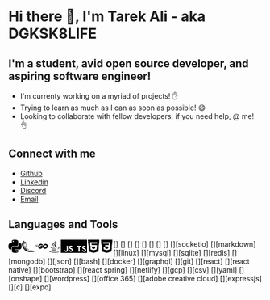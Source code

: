 # Hi there 👋, I'm Tarek Ali - aka DGKSK8LIFE

## I'm a student, avid open source developer, and aspiring software engineer!

- I'm currenty working on a myriad of projects! ✋
- Trying to learn as much as I can as soon as possible! 😄
- Looking to collaborate with fellow developers; if you need help, @ me! 👌

## Connect with me

- [Github](https://github.com/DGKSK8LIFE)
- [Linkedin](https://www.linkedin.com/in/tarek-ali-b59a0a1a8/)
- [Discord](DGK#5762)
- [Email](tarekali15@outlook.com)

## Languages and Tools

[<img align="left" alt="python" width="26px" src="./icons/python.svg" />]
[<img align="left" alt="flask" width="26px" src="./icons/flask.svg" />]
[<img align="left" alt="go" width="26px" src="./icons/go.svg" />]
[<img align="left" alt="java" width="26px" src="./icons/java.svg" />]
[<img align="left" alt="javascript" width="26px" src="./icons/javascript.svg" />]
[<img align="left" alt="typescript" width="26px" src="./icons/typescript.svg" />]
[<img align="left" alt="html" width="26px" src="./icons/html5.svg" />]
[<img align="left" alt="css" width="26px" src="./icons/css3.svg" />]
[][socketio]
[][markdown]
[][linux]
[][mysql]
[][sqlite]
[][redis]
[][mongodb]
[][json]
[][bash]
[][docker]
[][graphql]
[][git]
[][react]
[][react native]
[][bootstrap]
[][react spring]
[][netlify]
[][gcp]
[][csv]
[][yaml]
[][onshape]
[][wordpress]
[][office 365]
[][adobe creative cloud]
[][expressjs]
[][c]
[][expo]
